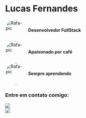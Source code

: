 # Lucas Fernandes

<img align="center" alt="Rafa-pic" height="70" style="border-radius:50px;" src="https://media.giphy.com/media/4Zs0CLPh5Jw0VXd6r5/giphy.gif"> <strong>Desenvolvedor FullStack</strong> <br>
<img align="center" alt="Rafa-pic" height="70" style="border-radius:50px;" src="https://media.giphy.com/media/8ccWJJXxyhKbzYboOb/giphy.gif"> <strong>Apaixonado por café</strong>  <br>
<img align="center" alt="Rafa-pic" height="70" style="border-radius:50px;" src="https://media.giphy.com/media/juua9i2c2fA0AIp2iq/giphy.gif"> <strong>Sempre aprendendo</strong> 

### Entre em contato comigo:

<a href = "mailto:lmfernandes794@gmail.com"><img src="https://img.shields.io/badge/-Gmail-%23333?style=for-the-badge&logo=gmail&logoColor=red" target="_blank"></a>
<br>
<a href="https://www.linkedin.com/in/lucas-fernandes-b703a3218/" target="_blank"><img src="https://img.shields.io/badge/-LinkedIn-%230077B5?style=for-the-badge&logo=linkedin&logoColor=white" target="_blank"></a> 
